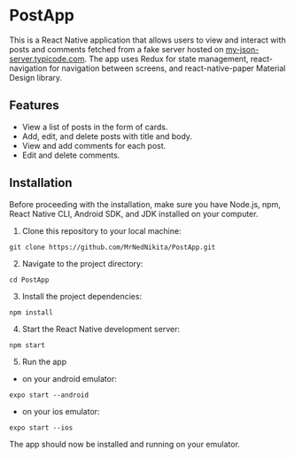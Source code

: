 # PostApp

This is a React Native application that allows users to view and interact with posts and comments fetched from a fake server hosted on [my-json-server.typicode.com](https://my-json-server.typicode.com/). The app uses Redux for state management, react-navigation for navigation between screens, and react-native-paper Material Design library.

## Features

- View a list of posts in the form of cards.
- Add, edit, and delete posts with title and body.
- View and add comments for each post.
- Edit and delete comments.

## Installation

Before proceeding with the installation, make sure you have Node.js, npm, React Native CLI, Android SDK, and JDK installed on your computer.

1. Clone this repository to your local machine:
```
git clone https://github.com/MrNedNikita/PostApp.git
```
2. Navigate to the project directory:
```
cd PostApp
```
3. Install the project dependencies:
```
npm install
```
4. Start the React Native development server:
```
npm start
```
5. Run the app 
- on your android emulator:
```
expo start --android
```
- on your ios emulator: 
```
expo start --ios
```
The app should now be installed and running on your emulator.



